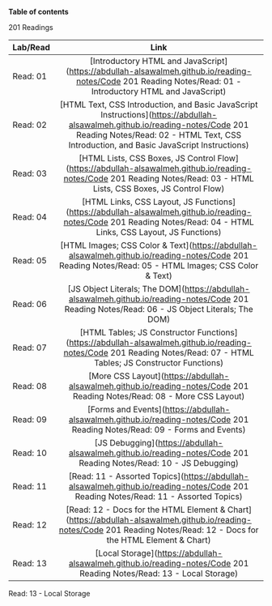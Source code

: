 
**Table of contents** 

201 Readings 

| Lab/Read        | Link       |
| ------------- |:-------------:|
| Read: 01      | [Introductory HTML and JavaScript](https://abdullah-alsawalmeh.github.io/reading-notes/Code 201 Reading Notes/Read: 01 - Introductory HTML and JavaScript)| 
| Read: 02      | [HTML Text, CSS Introduction, and Basic JavaScript Instructions](https://abdullah-alsawalmeh.github.io/reading-notes/Code 201 Reading Notes/Read: 02 - HTML Text, CSS Introduction, and Basic JavaScript Instructions)| 
| Read: 03      | [HTML Lists, CSS Boxes, JS Control Flow](https://abdullah-alsawalmeh.github.io/reading-notes/Code 201 Reading Notes/Read: 03 - HTML Lists, CSS Boxes, JS Control Flow)| 
| Read: 04      | [HTML Links, CSS Layout, JS Functions](https://abdullah-alsawalmeh.github.io/reading-notes/Code 201 Reading Notes/Read: 04 - HTML Links, CSS Layout, JS Functions)| 
| Read: 05      | [HTML Images; CSS Color & Text](https://abdullah-alsawalmeh.github.io/reading-notes/Code 201 Reading Notes/Read: 05 - HTML Images; CSS Color & Text)| 
| Read: 06      | [JS Object Literals; The DOM](https://abdullah-alsawalmeh.github.io/reading-notes/Code 201 Reading Notes/Read: 06 - JS Object Literals; The DOM)| 
| Read: 07      | [HTML Tables; JS Constructor Functions](https://abdullah-alsawalmeh.github.io/reading-notes/Code 201 Reading Notes/Read: 07 - HTML Tables; JS Constructor Functions)|
| Read: 08      | [More CSS Layout](https://abdullah-alsawalmeh.github.io/reading-notes/Code 201 Reading Notes/Read: 08 - More CSS Layout)|
| Read: 09      | [Forms and Events](https://abdullah-alsawalmeh.github.io/reading-notes/Code 201 Reading Notes/Read: 09 - Forms and Events)|
| Read: 10      | [JS Debugging](https://abdullah-alsawalmeh.github.io/reading-notes/Code 201 Reading Notes/Read: 10 - JS Debugging)|
| Read: 11      | [Read: 11 - Assorted Topics](https://abdullah-alsawalmeh.github.io/reading-notes/Code 201 Reading Notes/Read: 11 - Assorted Topics)|
| Read: 12      | [Read: 12 - Docs for the HTML Element & Chart](https://abdullah-alsawalmeh.github.io/reading-notes/Code 201 Reading Notes/Read: 12 - Docs for the HTML Element & Chart)|
| Read: 13      | [Local Storage](https://abdullah-alsawalmeh.github.io/reading-notes/Code 201 Reading Notes/Read: 13 - Local Storage)|



Read: 13 - Local Storage

















